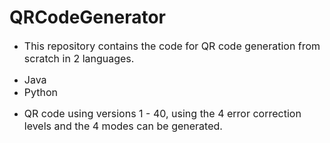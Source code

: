 # QRCodeGenerator
*  <font size="3">This repository contains the code for QR code generation from scratch in 2 languages.</font>
  -  <font size="3">Java</font>
  -  <font size="3">Python</font>
*  <font size="3">QR code using versions 1 - 40, using the 4 error correction levels and the 4 modes can be generated.</font>
